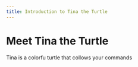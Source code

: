 ```yaml
---
title: Introduction to Tina the Turtle
---
```


# Meet Tina the Turtle

Tina is a colorfu turtle that collows your commands


